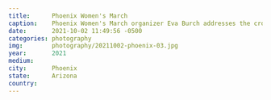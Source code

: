 ```yaml
---
title:  	Phoenix Women's March
caption:	Phoenix Women's March organizer Eva Burch addresses the crowd following their march around the capitol
date:   	2021-10-02 11:49:56 -0500
categories: photography
img:		photography/20211002-phoenix-03.jpg
year:		2021
medium:
city:		Phoenix
state:		Arizona
country:
---
```

